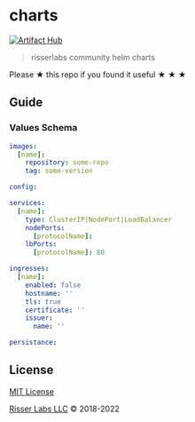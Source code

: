 # charts

[![Artifact Hub](https://img.shields.io/endpoint?url=https://artifacthub.io/badge/repository/risserlabs)](https://artifacthub.io/packages/search?repo=risserlabs)

> risserlabs community helm charts

Please ★ this repo if you found it useful ★ ★ ★

## Guide

### Values Schema

```yaml
images:
  [name]:
    repository: some-repo
    tag: some-version

config:

services:
  [name]:
    type: ClusterIP|NodePort|LoadBalancer
    nodePorts:
      [protocolName]:
    lbPorts:
      [protocolName]: 80

ingresses:
  [name]:
    enabled: false
    hostname: ''
    tls: true
    certificate: ''
    issuer:
      name: ''

persistance:
```

## License

[MIT License](/LICENSE)

[Risser Labs LLC](https://risserlabs.com) © 2018-2022
